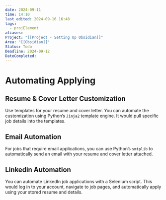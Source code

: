 ```yaml
---
date: 2024-09-11
time: 14:10
last_edited: 2024-09-16 16:48
tags:
  - projElement
aliases: 
Project: "[[Project - Setting Up Obsidian]]"
Area: "[[Obsidian]]"
Status: Todo
Deadline: 2024-09-12
DateCompleted: 
---
```

# Automating Applying
## Resume & Cover Letter Customization
Use templates for your resume and cover letter. You can automate the customization using Python’s `Jinja2` template engine. It would pull specific job details into the templates.

## Email Automation
For jobs that require email applications, you can use Python’s `smtplib` to automatically send an email with your resume and cover letter attached.

## Linkedin Automation
You can automate LinkedIn job applications with a Selenium script. This would log in to your account, navigate to job pages, and automatically apply using your stored resume and details.

